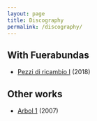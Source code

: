 ```yaml
---
layout: page
title: Discography
permalink: /discography/
---
```


## With Fuerabundas

- [Pezzi di ricambio I](https://fuerabundas.bandcamp.com/album/pezzi-di-ricambio-i) (2018)

## Other works

- [Arbol 1](https://abdicatecell.bandcamp.com/album/arbol1) (2007)